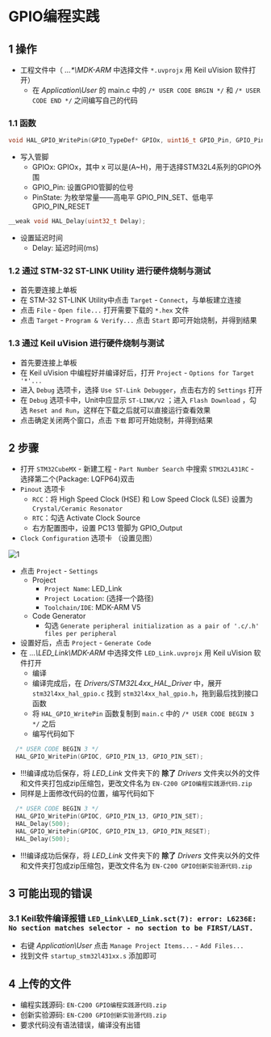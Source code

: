 # GPIO编程实践

## 1 操作

* 工程文件中（ _...\*\MDK-ARM_ 中选择文件 `*.uvprojx` 用 Keil uVision 软件打开）
  * 在 _Application\User_ 的 main.c 中的 `/* USER CODE BRGIN */` 和 `/* USER CODE END */` 之间编写自己的代码

### 1.1 函数

```c
void HAL_GPIO_WritePin(GPIO_TypeDef* GPIOx, uint16_t GPIO_Pin, GPIO_PinState PinState);
```

* 写入管脚
  * GPIOx: GPIOx，其中 x 可以是(A~H)，用于选择STM32L4系列的GPIO外围
  * GPIO_Pin: 设置GPIO管脚的位号
  * PinState: 为枚举常量——高电平 GPIO_PIN_SET、低电平 GPIO_PIN_RESET

```c
__weak void HAL_Delay(uint32_t Delay);
```

* 设置延迟时间
  * Delay: 延迟时间(ms)

### 1.2 通过 STM-32 ST-LINK Utility 进行硬件烧制与测试

* 首先要连接上单板
* 在 STM-32 ST-LINK Utility中点击 `Target` - `Connect`，与单板建立连接
* 点击 `File` - `Open file...` 打开需要下载的 `*.hex` 文件
* 点击 `Target` - `Program & Verify...` 点击 `Start` 即可开始烧制，并得到结果

### 1.3 通过 Keil uVision 进行硬件烧制与测试

* 首先要连接上单板
* 在 Keil uVision 中编程好并编译好后，打开 `Project` - `Options for Target '*'...`
* 进入 `Debug` 选项卡，选择 `Use ST-Link Debugger`，点击右方的 `Settings` 打开
* 在 `Debug` 选项卡中，Unit中应显示 `ST-LINK/V2` ；进入 `Flash Download` ，勾选 `Reset and Run`，这样在下载之后就可以直接运行查看效果
* 点击确定关闭两个窗口，点击 `下载` 即可开始烧制，并得到结果

## 2 步骤

* 打开 `STM32CubeMX` - 新建工程 - `Part Number Search` 中搜索 `STM32L431RC` - 选择第二个(Package: LQFP64)双击
* `Pinout` 选项卡
  * `RCC`：将 High Speed Clock (HSE) 和 Low Speed Clock (LSE) 设置为 `Crystal/Ceramic Resonator`
  * `RTC`：勾选 Activate Clock Source
  * 右方配置图中，设置 PC13 管脚为 GPIO_Output
* `Clock Configuration` 选项卡 （设置见图）

![1](https://images2.imgbox.com/32/6e/ZmtxQs7H_o.png?download=true)

* 点击 `Project` - `Settings`
  * Project
    * `Project Name`: LED_Link
    * `Project Location`: (选择一个路径)
    * `Toolchain/IDE`: MDK-ARM V5
  * Code Generator
    * 勾选 `Generate peripheral initialization as a pair of '.c/.h' files per peripheral`
* 设置好后，点击 `Project` - `Generate Code`
* 在 _...\LED\_Link\MDK-ARM_ 中选择文件 `LED_Link.uvprojx` 用 Keil uVision 软件打开
  * 编译
  * 编译完成后，在 _Drivers/STM32L4xx\_HAL\_Driver_ 中，展开 `stm32l4xx_hal_gpio.c` 找到 `stm32l4xx_hal_gpio.h`，拖到最后找到接口函数
  * 将 `HAL_GPIO_WritePin` 函数复制到 `main.c` 中的 `/* USER CODE BEGIN 3 */` 之后
  * 编写代码如下

```c
  /* USER CODE BEGIN 3 */
  HAL_GPIO_WritePin(GPIOC, GPIO_PIN_13, GPIO_PIN_SET);
```

* !!!编译成功后保存，将 _LED\_Link_ 文件夹下的 __除了__ _Drivers_ 文件夹以外的文件和文件夹打包成zip压缩包，更改文件名为 `EN-C200 GPIO编程实践源代码.zip`
* 同样是上面修改代码的位置，编写代码如下

```c
  /* USER CODE BEGIN 3 */
  HAL_GPIO_WritePin(GPIOC, GPIO_PIN_13, GPIO_PIN_SET);
  HAL_Delay(500);
  HAL_GPIO_WritePin(GPIOC, GPIO_PIN_13, GPIO_PIN_RESET);
  HAL_Delay(500);
```

* !!!编译成功后保存，将 _LED\_Link_ 文件夹下的 __除了__ _Drivers_ 文件夹以外的文件和文件夹打包成zip压缩包，更改文件名为 `EN-C200 GPIO创新实验源代码.zip`

## 3 可能出现的错误

### 3.1  Keil软件编译报错 `LED_Link\LED_Link.sct(7): error: L6236E: No section matches selector - no section to be FIRST/LAST.`

* 右键 _Application\User_ 点击 `Manage Project Items...` - `Add Files...`
* 找到文件 `startup_stm32l431xx.s` 添加即可

## 4 上传的文件

* 编程实践源码: `EN-C200 GPIO编程实践源代码.zip`
* 创新实验源码: `EN-C200 GPIO创新实验源代码.zip`
* 要求代码没有语法错误，编译没有出错

